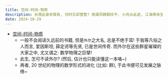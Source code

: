 ```yaml
---
title: 空间-时间-物质
description: 长恨此身非我有, 何时忘却营营? 夜阑风静縠纹平. 小舟从此逝, 江海寄余生.
date: 2024-10-29
---
```


- [空间-时间-物质](https://book.douban.com/subject/36351918/)
  - 一般不会阅读久远前的书籍, 但是`外尔`之大名, 总是不绝于耳!
    于我等凡俗之人而言, 爱因斯坦, 薛定谔等先贤, 已是世间传奇.
    而外尔在这些群星璀璨的大家之中, 尤又谓之: 数学物理之巨擘!
  - 此生, 怎可不读外尔? (然后, 估计也只能读懂这一本咯~)
  - 再者, 20 世纪的物理的数学形式的进化 (比如: 群),
    于此书便可见发展之脉络~
